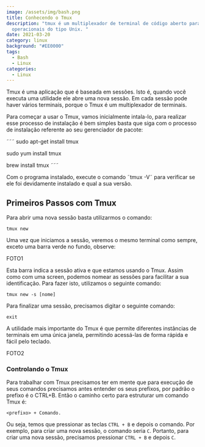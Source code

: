 ```yaml
---
image: /assets/img/bash.png
title: Conhecendo o Tmux
description: "tmux é um multiplexador de terminal de código aberto para sistemas
  operacionais do tipo Unix. "
date: 2021-03-20
category: linux
background: "#EE0000"
tags:
  - Bash
  - Linux
categories:
  - Linux
---
```



Tmux é uma aplicação que é baseada em sessões. Isto é, quando você executa uma utilidade ele abre uma nova sessão. Em cada sessão pode haver vários terminais, porque o Tmux é um multiplexador de terminais.

Para começar a usar o Tmux, vamos inicialmente intala-lo, para realizar esse processo de instalação é bem simples basta que siga com o processo de instalação referente ao seu gerenciador de pacote:

˜˜˜
sudo apt-get install tmux

sudo yum install tmux

brew install tmux
˜˜˜

Com o programa instalado, execute o comando ˜tmux -V˜ para verificar se ele foi devidamente instalado e qual a sua versão.


## **Primeiros Passos com Tmux** 

Para abrir uma nova sessão basta utilizarmos o comando:

```
tmux new
```

Uma vez que iniciamos a sessão, veremos o mesmo terminal como sempre, exceto uma barra verde no fundo, observe:

FOTO1

Esta barra indica a sessão ativa e que estamos usando o Tmux. Assim como com uma screen, podemos nomear as sessões para facilitar a sua identificação. Para fazer isto, utilizamos o seguinte comando:

```
tmux new -s [nome]
```

Para finalizar uma sessão, precisamos digitar o seguinte comando:

```
exit
```

A utilidade mais importante do Tmux é que permite diferentes instâncias de terminais em uma única janela, permitindo acessá-las de forma rápida e fácil pelo teclado.

FOTO2

### **Controlando o Tmux**

Para trabalhar com Tmux precisamos ter em mente que para execução de seus comandos precisamos antes entender os seus prefixos, por padrão o prefixo é o CTRL+B. Então o caminho certo para estruturar um comando Tmux é: 

```
<prefixo> + Comando.
```

Ou seja, temos que pressionar as teclas `CTRL + B` e depois o comando. Por exemplo, para criar uma nova sessão, o comando seria `C`. Portanto, para criar uma nova sessão, precisamos pressionar `CTRL + B` e depois `C`.